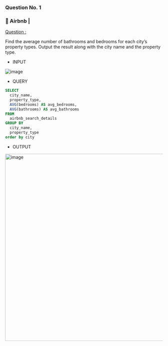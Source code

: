 ### Question No. 1
### 📌 Airbnb | 
[Question : ](https://platform.stratascratch.com/coding/9622-number-of-bathrooms-and-bedrooms?code_type=5)

Find the average number of bathrooms and bedrooms for each city’s property types. Output the result along with the city name and the property type.


* INPUT


![image](https://user-images.githubusercontent.com/120908587/220550230-a57363b5-eca3-400b-9c54-1061296bae41.png)


* QUERY 


```sql
SELECT 
  city_name, 
  property_type, 
  AVG(bedrooms) AS avg_bedrooms, 
  AVG(bathrooms) AS avg_bathrooms 
FROM 
  airbnb_search_details 
GROUP BY 
  city_name, 
  property_type
order by city
```
* OUTPUT

<img width="597" alt="image" src="https://user-images.githubusercontent.com/81607668/172528878-b77567f6-9890-40c5-9040-23caf7a70204.png">

